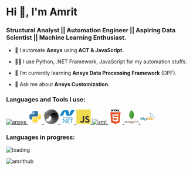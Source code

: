 <h1 align="left">Hi 👋, I'm Amrit</h1>
<h3 align="left">Structural Analyst || Automation Engineer || Aspiring Data Scientist || Machine Learning Enthusiast.</h3>

- 🔭 I automate **Ansys** using **ACT & JavaScript.**

- 👨‍💻 I use Python, .NET Framework, JavaScript for my automation stuffs.

- 🌱 I’m currently learning **Ansys Data Processing Framework** (DPF).

- 💬 Ask me about **Ansys Customization.**

<h3 align="left">Languages and Tools I use:</h3>
<p align="left">
  <a href="https://www.ansys.com/en-in" target="_blank"> <img src="https://upload.wikimedia.org/wikipedia/commons/e/e5/ANSYS_logo.png" alt="ansys" width="120" height="40"/> </a>   
  <a href="https://www.python.org" target="_blank"> <img src="https://raw.githubusercontent.com/devicons/devicon/master/icons/python/python-original.svg" alt="python" width="40" height="40"/> </a>   
  <a href="https://ironpython.net" target="_blank"> <img src="https://github.com/IronLanguages/ironpython3/blob/master/Documentation/logo.svg" alt="ironpython" width="40" height="40"/> </a>  
  <a href="https://docs.microsoft.com/en-us/dotnet/api/?view=netframework-4.7" target="_blank"> <img src="https://github.com/devicons/devicon/blob/master/icons/dot-net/dot-net-plain-wordmark.svg" alt=".NETFramework" width="40" height="40"/> </a>  
  <a href="https://developer.mozilla.org/en-US/docs/Web/JavaScript" target="_blank"> <img src="https://raw.githubusercontent.com/devicons/devicon/master/icons/javascript/javascript-original.svg" alt="javascript" width="40" height="40"/> </a>  
  <a href="https://developer.mozilla.org/en-US/docs/Web/XML" target="_blank"> <img src="https://upload.wikimedia.org/wikipedia/commons/thumb/2/2d/Extensible_Markup_Language_%28XML%29_logo.svg/123px-Extensible_Markup_Language_%28XML%29_logo.svg.png" alt="xml" width="100" height="40"/> </a> 
  <a href="https://www.w3.org/html/" target="_blank"> <img src="https://raw.githubusercontent.com/devicons/devicon/master/icons/html5/html5-original-wordmark.svg" alt="html5" width="40" height="40"/> </a>  
  <a href="https://www.mongodb.com/" target="_blank"> <img src="https://raw.githubusercontent.com/devicons/devicon/master/icons/mongodb/mongodb-original-wordmark.svg" alt="mongodb" width="40" height="40"/> </a>  
  <a href="https://www.mysql.com/" target="_blank"> <img src="https://raw.githubusercontent.com/devicons/devicon/master/icons/mysql/mysql-original-wordmark.svg" alt="mysql" width="40" height="40"/> </a>   
  </p>
 <h3 align="left">Languages in progress:</h3>
 
 <p><img align ="top" src="https://upload.wikimedia.org/wikipedia/commons/b/b4/Loading_Animation.gif" alt="loading" width="120" height="40"/></p>
  
<div><img align="left" src="https://github-readme-stats.vercel.app/api/top-langs?username=amrit-hub&show_icons=true&locale=en&layout=compact" alt="amrithub" /></div>

<!--
**Amrit-Hub/Amrit-Hub** is a ✨ _special_ ✨ repository because its `README.md` (this file) appears on your GitHub profile.

Here are some ideas to get you started:

- 🔭 I’m currently working on ...
- 🌱 I’m currently learning ...
- 👯 I’m looking to collaborate on ...
- 🤔 I’m looking for help with ...
- 💬 Ask me about ...
- 📫 How to reach me: ...
- 😄 Pronouns: ...
- ⚡ Fun fact: ...
-->
